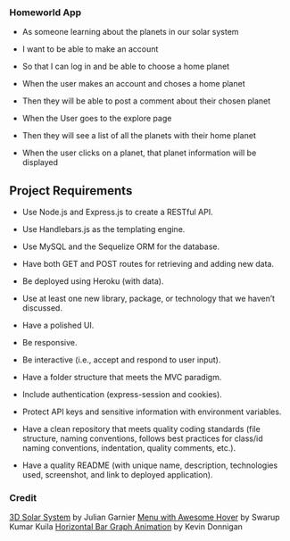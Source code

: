 ### Homeworld App 

* As someone learning about the planets in our solar system

* I want to be able to make an account

* So that I can log in and be able to choose a home planet

* When the user makes an account and choses a home planet

* Then they will be able to post a comment about their chosen planet

* When the User goes to the explore page

* Then they will see a list of all the planets with their home planet

* When the user clicks on a planet, that planet information will be displayed

## Project Requirements


* Use Node.js and Express.js to create a RESTful API.

* Use Handlebars.js as the templating engine.

* Use MySQL and the Sequelize ORM for the database.

* Have both GET and POST routes for retrieving and adding new data.

* Be deployed using Heroku (with data).

* Use at least one new library, package, or technology that we haven’t discussed.

* Have a polished UI.

* Be responsive.

* Be interactive (i.e., accept and respond to user input).

* Have a folder structure that meets the MVC paradigm.

* Include authentication (express-session and cookies).

* Protect API keys and sensitive information with environment variables.

* Have a clean repository that meets quality coding standards (file structure, naming conventions, follows best practices for class/id naming conventions, indentation, quality comments, etc.).

* Have a quality README (with unique name, description, technologies used, screenshot, and link to deployed application).

### Credit

[3D Solar System](https://codepen.io/juliangarnier/pen/krNqZO) by Julian Garnier
[Menu with Awesome Hover](https://codepen.io/uiswarup/pen/dyyqaGR) by Swarup Kumar Kuila
[Horizontal Bar Graph Animation](https://codepen.io/anythinggraphic/pen/LYPeaQV) by Kevin Donnigan
